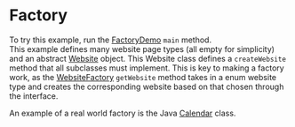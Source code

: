 # Factory

To try this example, run the [FactoryDemo](FactoryDemo.java) `main` method.  
This example defines many website page types (all empty for simplicity) and an abstract [Website](Website.java) object.
This Website class defines a `createWebsite` method that all subclasses must implement. This is key to making a factory
work, as the [WebsiteFactory](WebsiteFactory.java) `getWebsite` method takes in a enum website type and creates the
corresponding website based on that chosen through the interface. 

An example of a real world factory is the Java 
[Calendar](https://docs.oracle.com/javase/7/docs/api/java/util/Calendar.html) class.